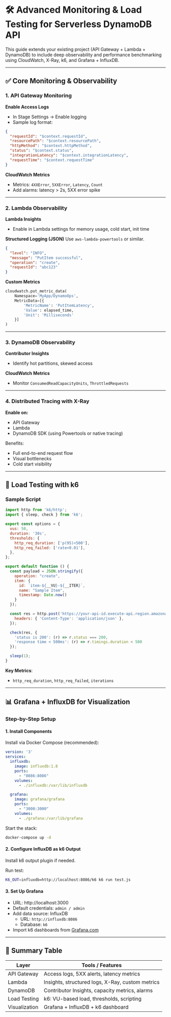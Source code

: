 
# 🛠️ Advanced Monitoring & Load Testing for Serverless DynamoDB API

This guide extends your existing project (API Gateway + Lambda + DynamoDB) to include deep observability and performance benchmarking using CloudWatch, X-Ray, k6, and Grafana + InfluxDB.

---

## ✅ Core Monitoring & Observability

### 1. API Gateway Monitoring

**Enable Access Logs**
- In Stage Settings → Enable logging
- Sample log format:
```json
{
  "requestId": "$context.requestId",
  "resourcePath": "$context.resourcePath",
  "httpMethod": "$context.httpMethod",
  "status": "$context.status",
  "integrationLatency": "$context.integrationLatency",
  "requestTime": "$context.requestTime"
}
```

**CloudWatch Metrics**
- Metrics: `4XXError`, `5XXError`, `Latency`, `Count`
- Add alarms: latency > 2s, 5XX error spike

---

### 2. Lambda Observability

**Lambda Insights**
- Enable in Lambda settings for memory usage, cold start, init time

**Structured Logging (JSON)**
Use `aws-lambda-powertools` or similar.
```json
{
  "level": "INFO",
  "message": "PutItem successful",
  "operation": "create",
  "requestId": "abc123"
}
```

**Custom Metrics**
```python
cloudwatch.put_metric_data(
    Namespace='MyApp/DynamoOps',
    MetricData=[{
        'MetricName': 'PutItemLatency',
        'Value': elapsed_time,
        'Unit': 'Milliseconds'
    }]
)
```

---

### 3. DynamoDB Observability

**Contributor Insights**
- Identify hot partitions, skewed access

**CloudWatch Metrics**
- Monitor `ConsumedReadCapacityUnits`, `ThrottledRequests`

---

### 4. Distributed Tracing with X-Ray

**Enable on:**
- API Gateway
- Lambda
- DynamoDB SDK (using Powertools or native tracing)

Benefits:
- Full end-to-end request flow
- Visual bottlenecks
- Cold start visibility

---

## 🧪 Load Testing with k6

### Sample Script
```javascript
import http from 'k6/http';
import { sleep, check } from 'k6';

export const options = {
  vus: 50,
  duration: '30s',
  thresholds: {
    http_req_duration: ['p(95)<500'],
    http_req_failed: ['rate<0.01'],
  },
};

export default function () {
  const payload = JSON.stringify({
    operation: "create",
    item: {
      id: `item-${__VU}-${__ITER}`,
      name: "Sample Item",
      timestamp: Date.now()
    }
  });

  const res = http.post('https://your-api-id.execute-api.region.amazonaws.com/dev/DynamoDBManager', payload, {
    headers: { 'Content-Type': 'application/json' },
  });

  check(res, {
    'status is 200': (r) => r.status === 200,
    'response time < 500ms': (r) => r.timings.duration < 500
  });

  sleep(1);
}
```

**Key Metrics**:
- `http_req_duration`, `http_req_failed`, `iterations`

---

## 📊 Grafana + InfluxDB for Visualization

### Step-by-Step Setup

#### 1. Install Components
Install via Docker Compose (recommended):
```yaml
version: '3'
services:
  influxdb:
    image: influxdb:1.8
    ports:
      - "8086:8086"
    volumes:
      - ./influxdb:/var/lib/influxdb

  grafana:
    image: grafana/grafana
    ports:
      - "3000:3000"
    volumes:
      - ./grafana:/var/lib/grafana
```

Start the stack:
```bash
docker-compose up -d
```

#### 2. Configure InfluxDB as k6 Output
Install k6 output plugin if needed.

Run test:
```bash
K6_OUT=influxdb=http://localhost:8086/k6 k6 run test.js
```

#### 3. Set Up Grafana
- URL: http://localhost:3000
- Default credentials: `admin / admin`
- Add data source: InfluxDB
  - URL: `http://influxdb:8086`
  - Database: `k6`
- Import k6 dashboards from [Grafana.com](https://grafana.com/grafana/dashboards/2587-k6-load-testing-results/)

---

## 🚀 Summary Table

| Layer         | Tools / Features                                      |
|---------------|--------------------------------------------------------|
| API Gateway   | Access logs, 5XX alerts, latency metrics               |
| Lambda        | Insights, structured logs, X-Ray, custom metrics       |
| DynamoDB      | Contributor Insights, capacity metrics, alarms         |
| Load Testing  | k6: VU-based load, thresholds, scripting               |
| Visualization | Grafana + InfluxDB + k6 dashboard                      |
